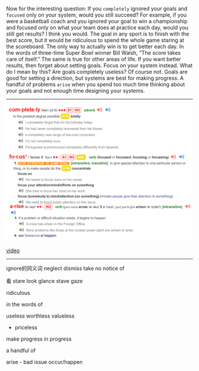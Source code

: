 Now for the interesting question: If you `completely` ignored your
goals and `focused` only on your system, would you still succeed? For
example, if you were a basketball coach and you ignored your goal to
win a championship and focused only on what your team does at
practice each day, would you still get results?
I think you would.
The goal in any sport is to finish with the best score, but it would be
ridiculous to spend the whole game staring at the scoreboard. The only
way to actually win is to get better each day. In the words of three-time
Super Bowl winner Bill Walsh, “The score takes care of itself.” The
same is true for other areas of life. If you want better results, then
forget about setting goals. Focus on your system instead.
What do I mean by this? Are goals completely useless? Of course
not. Goals are good for setting a direction, but systems are best for
making progress. A handful of problems `arise` when you spend too
much time thinking about your goals and not enough time designing
your systems.

---

 ![alt text](source/P28-1.png "Output Vacabulary")

[video](https://www.bilibili.com/video/BV1ms4y1D7LE/?spm_id_from=333.999.0.0)

---
ignore的同义词
neglect
dismiss
take no notice of

看
stare
look
glance
stave
gaze

ridiculous

in the words of

useless
worthless
valueless
- priceless
  
make progress
in progress

a handful of

arise - bad issue
occur/happen